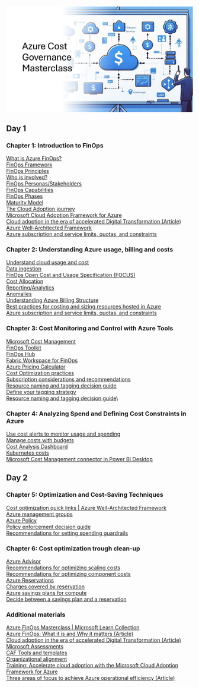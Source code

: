 ![Azure Cost Governance Masterclass](Pic\AzFinOpsMasterclass.jpg)
## Day 1
### Chapter 1: Introduction to FinOps
[What is Azure FinOps?](https://learn.microsoft.com/cloud-computing/finops/overview?WT.mc_id=AZ-MVP-5002880)\
[FinOps Framework](https://www.finops.org/framework/)\
[FinOps Principles](https://learn.microsoft.com/cloud-computing/finops/framework/finops-framework?WT.mc_id=AZ-MVP-5002880#principles)\
[Who is involved?](https://www.finops.org/framework/personas/)\
[FinOps Personas/Stakeholders](https://www.finops.org/framework/personas/)\
[FinOps Capabilities](https://learn.microsoft.com/en-us/cloud-computing/finops/framework/capabilities?WT.mc_id=AZ-MVP-5002880)\
[FinOps Phases](https://www.finops.org/framework/phases/)\
[Maturity Model](https://www.finops.org/framework/maturity-model/)\
[The Cloud Adoption journey](https://azure.microsoft.com/solutions/cloud-enablement/cloud-adoption-framework/?WT.mc_id=AZ-MVP-5002880#cloud-adoption-journey)\
[Microsoft Cloud Adoption Framework for Azure](https://learn.microsoft.com/azure/cloud-adoption-framework/overview?WT.mc_id=AZ-MVP-5002880)\
[Cloud adoption in the era of accelerated Digital Transformation (Article)](https://www.ituziast.com/index.php/2020/04/17/cloud-adoption-in-the-era-of-accelerated-digital-transformation-part-1/)\
[Azure Well-Architected Framework](https://learn.microsoft.com/azure/architecture/framework?WT.mc_id=AZ-MVP-5002880)\
[Azure subscription and service limits, quotas, and constraints](https://learn.microsoft.com/azure/azure-resource-manager/management/azure-subscription-service-limits?WT.mc_id=AZ-MVP-5002880)
### Chapter 2: Understanding Azure usage, billing and costs
[Understand cloud usage and cost](https://learn.microsoft.com/en-us/cloud-computing/finops/framework/understand/understand-cloud-usage-cost)\
[Data ingestion](https://learn.microsoft.com/cloud-computing/finops/framework/understand/ingestion?WT.mc_id=AZ-MVP-5002880)\
[FinOps Open Cost and Usage Specification (FOCUS)](https://learn.microsoft.com/en-us/cloud-computing/finops/focus/what-is-focus?WT.mc_id=AZ-MVP-5002880)\
[Cost Allocation](https://learn.microsoft.com/cloud-computing/finops/framework/understand/allocation?WT.mc_id=AZ-MVP-5002880)\
[Reporting/Analytics](https://learn.microsoft.com/cloud-computing/finops/framework/understand/reporting?WT.mc_id=AZ-MVP-5002880)\
[Anomalies](https://learn.microsoft.com/cloud-computing/finops/framework/understand/anomalies?WT.mc_id=AZ-MVP-5002880)\
[Understanding Azure Billing Structure](https://learn.microsoft.com/azure/cost-management-billing/costs/cost-allocation-introduction?WT.mc_id=AZ-MVP-5002880)\
[Best practices for costing and sizing resources hosted in Azure](https://learn.microsoft.com/azure/cloud-adoption-framework/govern/cost-management/best-practices?WT.mc_id=AZ-MVP-5002880)\
[Azure subscription and service limits, quotas, and constraints](https://learn.microsoft.com/azure/azure-resource-manager/management/azure-subscription-service-limits?WT.mc_id=AZ-MVP-5002880)
### Chapter 3: Cost Monitoring and Control with Azure Tools
[Microsoft Cost Management](https://learn.microsoft.com/azure/cost-management-billing/costs/overview-cost-management?WT.mc_id=AZ-MVP-5002880)\
[FinOps Toolkit](https://learn.microsoft.com/en-us/cloud-computing/finops/toolkit/finops-toolkit-overview?WT.mc_id=AZ-MVP-5002880)\
[FinOps Hub](https://microsoft.github.io/finops-toolkit)\
[Fabric Workspace for FinOps](https://learn.microsoft.com/en-us/cloud-computing/finops/fabric/create-fabric-workspace-finops?WT.mc_id=AZ-MVP-5002880)\
[Azure Pricing Calculator](https://azure.microsoft.com/en-us/pricing/calculator?WT.mc_id=AZ-MVP-5002880)\
[Cost Optimization practices](https://learn.microsoft.com/azure/cost-management-billing/costs/cost-mgt-best-practices?WT.mc_id=AZ-MVP-5002880#act-to-optimize)\
[Subscription considerations and recommendations](https://learn.microsoft.com/azure/cloud-adoption-framework/ready/landing-zone/design-area/resource-org-subscriptions?WT.mc_id=AZ-MVP-5002880)\
[Resource naming and tagging decision guide](https://learn.microsoft.com/azure/cloud-adoption-framework/ready/azure-best-practices/resource-naming-and-tagging-decision-guide?WT.mc_id=AZ-MVP-5002880)\
[Define your tagging strategy](https://learn.microsoft.com/azure/cloud-adoption-framework/ready/azure-best-practices/resource-tagging?WT.mc_id=AZ-MVP-5002880)\
[Resource naming and tagging decision guide](https://learn.microsoft.com/azure/cloud-adoption-framework/ready/azure-best-practices/resource-naming-and-tagging-decision-guide?WT.mc_id=AZ-MVP-5002880)\
### Chapter 4: Analyzing Spend and Defining Cost Constraints in Azure
[Use cost alerts to monitor usage and spending](https://learn.microsoft.com/en-us/azure/cost-management-billing/costs/cost-mgt-alerts-monitor-usage-spending?WT.mc_id=AZ-MVP-5002880)\
[Manage costs with budgets](https://learn.microsoft.com/azure/cost-management-billing/manage/cost-management-budget-scenario?WT.mc_id=AZ-MVP-5002880)\
[Cost Analysis Dashboard](https://learn.microsoft.com/en-us/azure/cost-management-billing/costs/quick-acm-cost-analysis?WT.mc_id=AZ-MVP-5002880)\
[Kubernetes costs](https://learn.microsoft.com/azure/cost-management-billing/costs/view-kubernetes-costs?WT.mc_id=AZ-MVP-5002880)\
[Microsoft Cost Management connector in Power BI Desktop](https://learn.microsoft.com/power-bi/connect-data/desktop-connect-azure-cost-management?WT.mc_id=AZ-MVP-5002880)
## Day 2
### Chapter 5: Optimization and Cost-Saving Techniques
[Cost optimization quick links | Azure Well-Architected Framework](https://learn.microsoft.com/azure/well-architected/cost-optimization/?WT.mc_id=AZ-MVP-5002880)\
[Azure management groups](https://learn.microsoft.com/azure/governance/management-groups/overview?WT.mc_id=AZ-MVP-5002880)\
[Azure Policy](https://learn.microsoft.com/azure/governance/policy/overview?WT.mc_id=AZ-MVP-5002880)\
[Policy enforcement decision guide](https://learn.microsoft.com/azure/cloud-adoption-framework/decision-guides/policy-enforcement?WT.mc_id=AZ-MVP-5002880)\
[Recommendations for setting spending guardrails](https://learn.microsoft.com/azure/well-architected/cost-optimization/set-spending-guardrails?WT.mc_id=AZ-MVP-5002880)
### Chapter 6: Cost optimization trough clean-up
[Azure Advisor](https://learn.microsoft.com/azure/advisor/advisor-overview?WT.mc_id=AZ-MVP-5002880)\
[Recommendations for optimizing scaling costs](https://learn.microsoft.com/en-us/azure/well-architected/cost-optimization/optimize-scaling-costs?WT.mc_id=AZ-MVP-5002880)\
[Recommendations for optimizing component costs](https://learn.microsoft.com/azure/well-architected/cost-optimization/optimize-component-costs?WT.mc_id=AZ-MVP-5002880)\
[Azure Reservations](https://learn.microsoft.com/azure/cost-management-billing/reservations/save-compute-costs-reservations?WT.mc_id=AZ-MVP-5002880)\
[Charges covered by reservation](https://learn.microsoft.com/en-us/azure/cost-management-billing/reservations/save-compute-costs-reservations?WT.mc_id=AZ-MVP-5002880#charges-covered-by-reservation)\
[Azure savings plans for compute](https://learn.microsoft.com/azure/cost-management-billing/savings-plan/savings-plan-compute-overview?WT.mc_id=AZ-MVP-5002880)\
[Decide between a savings plan and a reservation](https://learn.microsoft.com/azure/cost-management-billing/savings-plan/decide-between-savings-plan-reservation?WT.mc_id=AZ-MVP-5002880)
### Additional materials
[Azure FinOps Masterclass | Microsoft Learn Collection](https://learn.microsoft.com/en-us/collections/rq2db8wo0ox33e?&sharingId=AZ-MVP-5002880)\
[Azure FinOps: What it is and Why it matters (Article)](https://www.ituziast.com/index.php/2023/02/20/azure-finops-what-it-is-and-why-it-matters)\
[Cloud adoption in the era of accelerated Digital Transformation (Article)](https://www.ituziast.com/index.php/2020/04/17/cloud-adoption-in-the-era-of-accelerated-digital-transformation-part-1/)\
[Microsoft Assessments](https://learn.microsoft.com/assessments?WT.mc_id=AZ-MVP-5002880)\
[CAF Tools and templates](https://learn.microsoft.com/azure/cloud-adoption-framework/resources/tools-templates?WT.mc_id=AZ-MVP-5002880)\
[Organizational alignment](https://learn.microsoft.com/azure/cloud-adoption-framework/organize?WT.mc_id=AZ-MVP-5002880)\
[Training: Accelerate cloud adoption with the Microsoft Cloud Adoption Framework for Azure](https://learn.microsoft.com/training/paths/cloud-adoption-framework?WT.mc_id=AZ-MVP-5002880)\
[Three areas of focus to achieve Azure operational efficiency (Article)](https://www.ituziast.com/index.php/2024/03/08/three-areas-of-focus-to-achieve-azure-operational-efficiency)